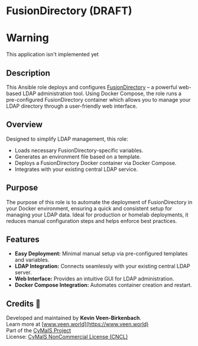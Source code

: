 # FusionDirectory (DRAFT)

# Warning
This application isn't implemented yet

## Description

This Ansible role deploys and configures [FusionDirectory](https://www.fusiondirectory.org/) – a powerful web-based LDAP administration tool. Using Docker Compose, the role runs a pre-configured FusionDirectory container which allows you to manage your LDAP directory through a user-friendly web interface.

## Overview

Designed to simplify LDAP management, this role:
- Loads necessary FusionDirectory-specific variables.
- Generates an environment file based on a template.
- Deploys a FusionDirectory Docker container via Docker Compose.
- Integrates with your existing central LDAP service.

## Purpose

The purpose of this role is to automate the deployment of FusionDirectory in your Docker environment, ensuring a quick and consistent setup for managing your LDAP data. Ideal for production or homelab deployments, it reduces manual configuration steps and helps enforce best practices.

## Features

- **Easy Deployment:** Minimal manual setup via pre-configured templates and variables.
- **LDAP Integration:** Connects seamlessly with your existing central LDAP server.
- **Web Interface:** Provides an intuitive GUI for LDAP administration.
- **Docker Compose Integration:** Automates container creation and restart.

## Credits 📝

Developed and maintained by **Kevin Veen-Birkenbach**.  
Learn more at [www.veen.world](https://www.veen.world)  
Part of the [CyMaIS Project](https://github.com/kevinveenbirkenbach/cymais)  
License: [CyMaIS NonCommercial License (CNCL)](https://s.veen.world/cncl)